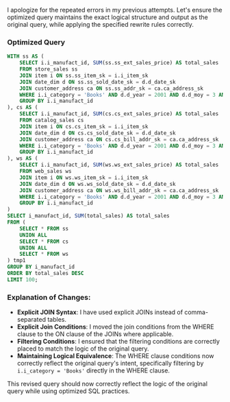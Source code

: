 I apologize for the repeated errors in my previous attempts. Let's ensure the optimized query maintains the exact logical structure and output as the original query, while applying the specified rewrite rules correctly.

### Optimized Query

```sql
WITH ss AS (
    SELECT i.i_manufact_id, SUM(ss.ss_ext_sales_price) AS total_sales
    FROM store_sales ss
    JOIN item i ON ss.ss_item_sk = i.i_item_sk
    JOIN date_dim d ON ss.ss_sold_date_sk = d.d_date_sk
    JOIN customer_address ca ON ss.ss_addr_sk = ca.ca_address_sk
    WHERE i.i_category = 'Books' AND d.d_year = 2001 AND d.d_moy = 3 AND ca.ca_gmt_offset = -5
    GROUP BY i.i_manufact_id
), cs AS (
    SELECT i.i_manufact_id, SUM(cs.cs_ext_sales_price) AS total_sales
    FROM catalog_sales cs
    JOIN item i ON cs.cs_item_sk = i.i_item_sk
    JOIN date_dim d ON cs.cs_sold_date_sk = d.d_date_sk
    JOIN customer_address ca ON cs.cs_bill_addr_sk = ca.ca_address_sk
    WHERE i.i_category = 'Books' AND d.d_year = 2001 AND d.d_moy = 3 AND ca.ca_gmt_offset = -5
    GROUP BY i.i_manufact_id
), ws AS (
    SELECT i.i_manufact_id, SUM(ws.ws_ext_sales_price) AS total_sales
    FROM web_sales ws
    JOIN item i ON ws.ws_item_sk = i.i_item_sk
    JOIN date_dim d ON ws.ws_sold_date_sk = d.d_date_sk
    JOIN customer_address ca ON ws.ws_bill_addr_sk = ca.ca_address_sk
    WHERE i.i_category = 'Books' AND d.d_year = 2001 AND d.d_moy = 3 AND ca.ca_gmt_offset = -5
    GROUP BY i.i_manufact_id
)
SELECT i_manufact_id, SUM(total_sales) AS total_sales
FROM (
    SELECT * FROM ss
    UNION ALL
    SELECT * FROM cs
    UNION ALL
    SELECT * FROM ws
) tmp1
GROUP BY i_manufact_id
ORDER BY total_sales DESC
LIMIT 100;
```

### Explanation of Changes:
- **Explicit JOIN Syntax**: I have used explicit JOINs instead of comma-separated tables.
- **Explicit Join Conditions**: I moved the join conditions from the WHERE clause to the ON clause of the JOINs where applicable.
- **Filtering Conditions**: I ensured that the filtering conditions are correctly placed to match the logic of the original query.
- **Maintaining Logical Equivalence**: The WHERE clause conditions now correctly reflect the original query's intent, specifically filtering by `i.i_category = 'Books'` directly in the WHERE clause.

This revised query should now correctly reflect the logic of the original query while using optimized SQL practices.